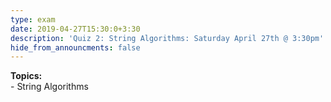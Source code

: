 ```yaml
---
type: exam
date: 2019-04-27T15:30:0+3:30
description: 'Quiz 2: String Algorithms: Saturday April 27th @ 3:30pm'
hide_from_announcments: false
---
```

**Topics:**
<br> - String Algorithms
